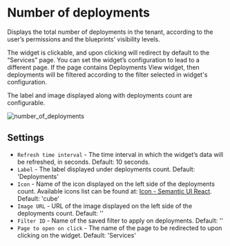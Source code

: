 # Number of deployments
Displays the total number of deployments in the tenant, according to the user’s permissions and the blueprints’ visibility levels.

The widget is clickable, and upon clicking will redirect by default to the
“Services” page. You can set the widget’s configuration to lead to a different
page. If the page contains Deployments View widget, then deployments will be
filtered according to the filter selected in widget's configuration.

The label and image displayed along with deployments count are configurable.

![number_of_deployments]( /images/ui/widgets/num_of_deployments.png )


## Settings

* `Refresh time interval` - The time interval in which the widget’s data will be refreshed, in seconds. Default: 10 seconds.
* `Label` - The label displayed under deployments count. Default: 'Deployments'
* `Icon` - Name of the icon displayed on the left side of the deployments count. Available icons list can be found 
  at: [Icon - Semantic UI React](https://react.semantic-ui.com/elements/icon). Default: 'cube'
* `Image URL` - URL of the image displayed on the left side of the deployments count. Default: ''
* `Filter ID` - Name of the saved filter to apply on deployments. Default: ''
* `Page to open on click` -  The name of the page to be redirected to upon clicking on the widget. Default: 'Services'
